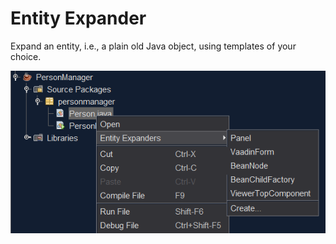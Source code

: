 # Entity Expander

Expand an entity, i.e., a plain old Java object, using templates of your choice.

<img src="pics/entity-expander.png"/>